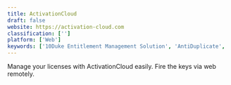 ```yaml
---
title: ActivationCloud
draft: false 
website: https://activation-cloud.com
classification: ['']
platform: ['Web']
keywords: ['10Duke Entitlement Management Solution', 'AntiDuplicate', 'Babel Licensing', 'Datadvantage', 'FOSSA', 'FOSSology', 'Licensee', 'LimeBike Scooters', 'Maian Cube', 'Nalpeiron', 'Okta', 'PELock', 'SafeNet Identity and Data Protection', 'Themida', 'VMProtect', 'wyDay LimeLM']
---
```

Manage your licenses with ActivationCloud easily.
Fire the keys via web remotely.